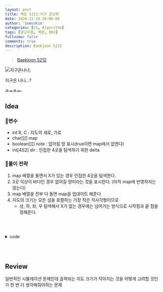 ```yaml
---
layout: post
title: 백준 5212:지구 온난화
date: 2020-12-29 20:06:00
author: 'SeWonKim'
categories: [CS, Algorithm]
tags: [알고리즘, 백준, BOJ]
fullview: false
comments: true
description: Baekjoon 5212
---
```


> [Baekjoon 5212](https://www.acmicpc.net/problem/5212)

![지구온나나](https://image.fmkorea.com/files/attach/new/20190607/44021718/977763242/1880325642/c773019b27d1a0d542b75bbaab281d21.jpg);

지구온 나나...?

<del> ㅈㅅㅈㅅ </del>
&nbsp;  

## Idea

### 🥚변수

- int R, C : 지도의 세로, 가로
- char[][] map 
- boolean[][] note : 없어질 땅 표시(true이면 map에서 없앤다)
- int[4][2] dir : 인접한 4곳을 탐색하기 위한 delta 
  
### 🍳풀이 전략

1. map 배열을 돌면서 X가 있는 경우 인접한 4곳을 탐색한다.
2. 3곳 이상이 바다인 경우 없어질 땅이라는 것을 표시한다. (아직 map에 반영하지는 않는다)
3. map 배열을 전부 다 돌면 map을 업데이트 해준다.
4. 지도의 크기는 모든 섬을 포함하는 가장 작은 직사각형이므로
      - 상, 하, 좌, 우 탐색해서 X가 없는 경우에는 넘어가는 방식으로 시작점과 끝 점을 정해준다.

&nbsp;  
&nbsp;


<details>
<summary>code</summary>
<div markdown="1">

```java
import java.io.*;
import java.util.*;

public class Main {

	static int[][] dir = { {-1, 0}, {1, 0}, {0, -1}, {0, 1} };
	public static void main(String[] args) throws Exception {
		BufferedReader br = new BufferedReader(new InputStreamReader(System.in));
		StringTokenizer st = new StringTokenizer(br.readLine(), " ");
		int R = Integer.parseInt(st.nextToken());
		int C = Integer.parseInt(st.nextToken());
		char[][] map = new char[R][C];
		
		for (int r = 0; r < R; r++) {
			map[r] = br.readLine().toCharArray();
		}
		
        // 없어질 섬 탐색
		boolean[][] note = new boolean[R][C];
		for (int r = 0; r < R; r++) {
			for (int c = 0; c < C; c++) {
				if(map[r][c] == 'X') {
					int count = 0;
					for (int i = 0; i <4; i++) {
						int nr = r + dir[i][0];
						int nc = c + dir[i][1];
						
						if(nr < 0 || nr >= R || nc < 0 || nc >= C)	count++;
						else if(nr >= 0 && nr < R && nc >= 0 && nc < C && map[nr][nc] == '.')	count++;
					}
					
					if(count >= 3)	note[r][c] = true;
				}
			}
		}
		
		// 노트 갱신
		for (int r = 0; r < R; r++) {
			for (int c = 0; c < C; c++) {
				if(note[r][c])	map[r][c] = '.';
			}
		}
		
        // 프린트 할 지도 범위 정해주기 
		int top, bottom, left, right;
		for (top = 0; top < R; top++) {
			boolean isEmpty = true;
			for (int c = 0; c < C; c++) {
				if(map[top][c] == 'X') {
					isEmpty = false;
					break;
				}
			}
			if(!isEmpty)	break;
		}
		
		for (bottom = R-1; bottom >= 0; bottom--) {
			boolean isEmpty = true;
			for (int c = 0; c < C; c++) {
				if(map[bottom][c] == 'X') {
					isEmpty = false;
					break;
				}
			}
			if(!isEmpty)	break;
		}
		
		for (left = 0; left < C; left++) {
			boolean isEmpty = true;
			for (int r = top; r <= bottom; r++) {
				if(map[r][left] == 'X') {
					isEmpty = false;
					break;
				}
			}
			if(!isEmpty)	break;
		}
		
		for (right = C-1; right >= 0; right--) {
			boolean isEmpty = true;
			for (int r = top; r <= bottom; r++) {
				if(map[r][right] == 'X') {
					isEmpty = false;
					break;
				}
			}
			if(!isEmpty)	break;
		}
		
		
		for (int i = top; i <= bottom; i++) {
			for (int j = left; j <= right; j++) {
				System.out.print(map[i][j]);
			}
			System.out.println();
		}		
	}

}
```

</div>
</details>

&nbsp;  
&nbsp;

## Review

일반적인 시뮬레이션 문제인데 출력되는 지도 크기가 작아지는 것을 어떻게 고려할 것인가 한 번 더 생각해줘야하는 문제

&nbsp;  
&nbsp;
